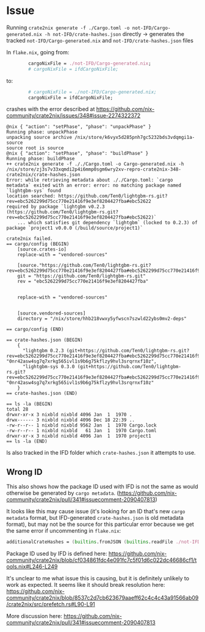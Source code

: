# Issue

Running `crate2nix generate -f ./Cargo.toml -o not-IFD/Cargo-generated.nix -h not-IFD/crate-hashes.json` directly -> generates the tracked `not-IFD/Cargo-generated.nix` and `not-IFD/crate-hashes.json` files

In `flake.nix`, going from:
```nix
        cargoNixFile = ./not-IFD/Cargo-generated.nix;
        # cargoNixFile = ifdCargoNixFile;
```
to:
```nix
        # cargoNixFile = ./not-IFD/Cargo-generated.nix;
        cargoNixFile = ifdCargoNixFile;
```

crashes with the error described at https://github.com/nix-community/crate2nix/issues/348#issue-2274322372

```
@nix { "action": "setPhase", "phase": "unpackPhase" }
Running phase: unpackPhase
unpacking source archive /nix/store/k6vyx5d285pnh7gc5232bds3vdqmgi1a-source
source root is source
@nix { "action": "setPhase", "phase": "buildPhase" }
Running phase: buildPhase
++ crate2nix generate -f ././Cargo.toml -o Cargo-generated.nix -h /nix/store/zj3s7v33xqmdi2p4i6mmp0sgm6wry2xv-repro-crate2nix-348-crate2nix/crate-hashes.json
Error: while retrieving metadata about ././Cargo.toml: `cargo metadata` exited with an error: error: no matching package named `lightgbm-sys` found
location searched: https://github.com/Ten0/lightgbm-rs.git?rev=ebc5262299d75cc770e21416f9e3ef8204427fba#ebc52622
required by package `lightgbm v0.2.3 (https://github.com/Ten0/lightgbm-rs.git?rev=ebc5262299d75cc770e21416f9e3ef8204427fba#ebc52622)`
    ... which satisfies git dependency `lightgbm` (locked to 0.2.3) of package `project1 v0.0.0 (/build/source/project1)`

crate2nix failed.
== cargo/config (BEGIN)
    [source.crates-io]
    replace-with = "vendored-sources"
    
    [source."https://github.com/Ten0/lightgbm-rs.git?rev=ebc5262299d75cc770e21416f9e3ef8204427fba#ebc5262299d75cc770e21416f9e3ef8204427fba"]
    git = "https://github.com/Ten0/lightgbm-rs.git"
    rev = "ebc5262299d75cc770e21416f9e3ef8204427fba"
    
    
    replace-with = "vendored-sources"
    
    
    [source.vendored-sources]
    directory = "/nix/store/hhb218vwxy5yfwscn7szwld22ybs0mv2-deps"

== cargo/config (END)

== crate-hashes.json (BEGIN)
    {
      "lightgbm 0.2.3 (git+https://github.com/Ten0/lightgbm-rs.git?rev=ebc5262299d75cc770e21416f9e3ef8204427fba#ebc5262299d75cc770e21416f9e3ef8204427fba)": "0nr42asw4sg7q7xrkg565ivl1s9b6g75kflzy9hvl3srqrnxf10z",
      "lightgbm-sys 0.3.0 (git+https://github.com/Ten0/lightgbm-rs.git?rev=ebc5262299d75cc770e21416f9e3ef8204427fba#ebc5262299d75cc770e21416f9e3ef8204427fba)": "0nr42asw4sg7q7xrkg565ivl1s9b6g75kflzy9hvl3srqrnxf10z"
    }
== crate-hashes.json (END)

== ls -la (BEGIN)
total 28
drwxr-xr-x 3 nixbld nixbld 4096 Jan  1  1970 .
drwx------ 3 nixbld nixbld 4096 Dec 18 22:39 ..
-rw-r--r-- 1 nixbld nixbld 9562 Jan  1  1970 Cargo.lock
-rw-r--r-- 1 nixbld nixbld   61 Jan  1  1970 Cargo.toml
drwxr-xr-x 3 nixbld nixbld 4096 Jan  1  1970 project1
== ls -la (END)
```

Is also tracked in the IFD folder which `crate-hashes.json` it attempts to use.

## Wrong ID

This also shows how the package ID used with IFD is not the same as would otherwise be generated by `cargo metadata`. (https://github.com/nix-community/crate2nix/pull/341#issuecomment-2090407813)

It looks like this may cause issue (it's looking for an ID that's new `cargo metadata` format, but IFD-generated `crate-hashes.json` is old metadata format), but may not be the source for this particular error because we get the same error if uncommenting in `flake.nix`:
```nix
additionalCrateHashes = (builtins.fromJSON (builtins.readFile ./not-IFD/crate-hashes.json));
```

Package ID used by IFD is defined here: https://github.com/nix-community/crate2nix/blob/cf034861fdc4e091fc7c5f01d6c022dc46686cf1/tools.nix#L246-L249

It's unclear to me what issue this is causing, but it is definitely unlikely to work as expected.
It seems like it should break resolution here: https://github.com/nix-community/crate2nix/blob/8537c2d7cb623679aaeff62c4c4c43a91566ab09/crate2nix/src/prefetch.rs#L90-L91

More discussion here: https://github.com/nix-community/crate2nix/pull/341#issuecomment-2090407813
